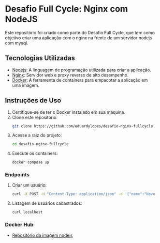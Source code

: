 # Desafio Full Cycle: Nginx com NodeJS

Este repositório foi criado como parte do Desafio Full Cycle, que tem como objetivo criar uma aplicação com o nginx na frente de um servidor nodejs com mysql.

## Tecnologias Utilizadas

- [Nodejs](https://nodejs.org/): A linguagem de programação utilizada para criar a aplicação.
- [Nginx](https://www.nginx.com/): Servidor web e proxy reverso de alto desempenho.
- [Docker](https://www.docker.com/): A ferramenta de containers para empacotar a aplicação em uma imagem.

## Instruções de Uso

1. Certifique-se de ter o Docker instalado em sua máquina.
2. Clone este repositório:
   ```bash
   git clone https://github.com/eduardylopes/desafio-nginx-fullcycle
   ```
3. Acesse a raiz do projeto:
   ```bash
   cd desafio-nginx-fullcycle
   ```
4. Execute os containers:
   ```bash
   docker compose up
   ```

### Endpoints

1. Criar um usuário:
   ```bash
   curl -X POST -H "Content-Type: application/json" -d '{"name":"Novo Usuário"}' localhost/people/create
   ```
2. Listagem de usuários cadastrados:
   ```bash
   curl localhost
   ```

### Docker Hub

- [Repositório da imagem nodejs](https://hub.docker.com/repository/docker/eduardylopes/desafio-nginx-fullcycle/general)

